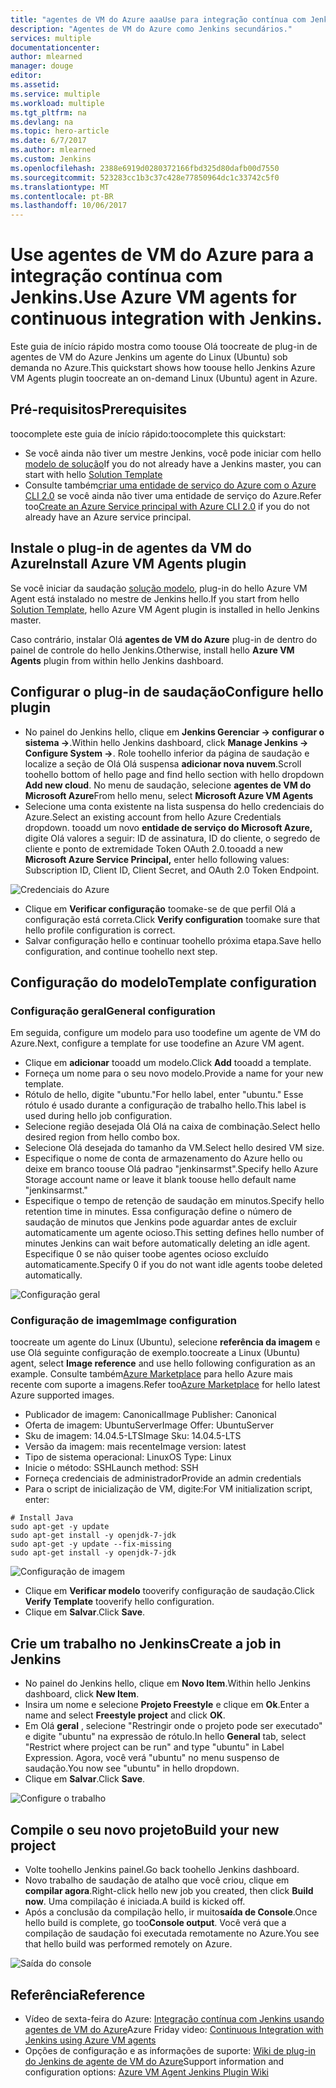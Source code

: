 ```yaml
---
title: "agentes de VM do Azure aaaUse para integração contínua com Jenkins."
description: "Agentes de VM do Azure como Jenkins secundários."
services: multiple
documentationcenter: 
author: mlearned
manager: douge
editor: 
ms.assetid: 
ms.service: multiple
ms.workload: multiple
ms.tgt_pltfrm: na
ms.devlang: na
ms.topic: hero-article
ms.date: 6/7/2017
ms.author: mlearned
ms.custom: Jenkins
ms.openlocfilehash: 2388e6919d0280372166fbd325d80dafb00d7550
ms.sourcegitcommit: 523283cc1b3c37c428e77850964dc1c33742c5f0
ms.translationtype: MT
ms.contentlocale: pt-BR
ms.lasthandoff: 10/06/2017
---
```

# <a name="use-azure-vm-agents-for-continuous-integration-with-jenkins"></a><span data-ttu-id="fe73b-103">Use agentes de VM do Azure para a integração contínua com Jenkins.</span><span class="sxs-lookup"><span data-stu-id="fe73b-103">Use Azure VM agents for continuous integration with Jenkins.</span></span>

<span data-ttu-id="fe73b-104">Este guia de início rápido mostra como toouse Olá toocreate de plug-in de agentes de VM do Azure Jenkins um agente do Linux (Ubuntu) sob demanda no Azure.</span><span class="sxs-lookup"><span data-stu-id="fe73b-104">This quickstart shows how toouse hello Jenkins Azure VM Agents plugin toocreate an on-demand Linux (Ubuntu) agent in Azure.</span></span>

## <a name="prerequisites"></a><span data-ttu-id="fe73b-105">Pré-requisitos</span><span class="sxs-lookup"><span data-stu-id="fe73b-105">Prerequisites</span></span>

<span data-ttu-id="fe73b-106">toocomplete este guia de início rápido:</span><span class="sxs-lookup"><span data-stu-id="fe73b-106">toocomplete this quickstart:</span></span>

* <span data-ttu-id="fe73b-107">Se você ainda não tiver um mestre Jenkins, você pode iniciar com hello [modelo de solução](install-jenkins-solution-template.md)</span><span class="sxs-lookup"><span data-stu-id="fe73b-107">If you do not already have a Jenkins master, you can start with hello [Solution Template](install-jenkins-solution-template.md)</span></span> 
* <span data-ttu-id="fe73b-108">Consulte também[criar uma entidade de serviço do Azure com o Azure CLI 2.0](https://docs.microsoft.com/en-us/cli/azure/create-an-azure-service-principal-azure-cli?toc=%2fazure%2fazure-resource-manager%2ftoc.json) se você ainda não tiver uma entidade de serviço do Azure.</span><span class="sxs-lookup"><span data-stu-id="fe73b-108">Refer too[Create an Azure Service principal with Azure CLI 2.0](https://docs.microsoft.com/en-us/cli/azure/create-an-azure-service-principal-azure-cli?toc=%2fazure%2fazure-resource-manager%2ftoc.json) if you do not already have an Azure service principal.</span></span>

## <a name="install-azure-vm-agents-plugin"></a><span data-ttu-id="fe73b-109">Instale o plug-in de agentes da VM do Azure</span><span class="sxs-lookup"><span data-stu-id="fe73b-109">Install Azure VM Agents plugin</span></span>

<span data-ttu-id="fe73b-110">Se você iniciar da saudação [solução modelo](install-jenkins-solution-template.md), plug-in do hello Azure VM Agent está instalado no mestre de Jenkins hello.</span><span class="sxs-lookup"><span data-stu-id="fe73b-110">If you start from hello [Solution Template](install-jenkins-solution-template.md), hello Azure VM Agent plugin is installed in hello Jenkins master.</span></span>

<span data-ttu-id="fe73b-111">Caso contrário, instalar Olá **agentes de VM do Azure** plug-in de dentro do painel de controle do hello Jenkins.</span><span class="sxs-lookup"><span data-stu-id="fe73b-111">Otherwise, install hello **Azure VM Agents** plugin from within hello Jenkins dashboard.</span></span>

## <a name="configure-hello-plugin"></a><span data-ttu-id="fe73b-112">Configurar o plug-in de saudação</span><span class="sxs-lookup"><span data-stu-id="fe73b-112">Configure hello plugin</span></span>

* <span data-ttu-id="fe73b-113">No painel do Jenkins hello, clique em **Jenkins Gerenciar -> configurar o sistema ->**.</span><span class="sxs-lookup"><span data-stu-id="fe73b-113">Within hello Jenkins dashboard, click **Manage Jenkins -> Configure System ->**.</span></span> <span data-ttu-id="fe73b-114">Role toohello inferior da página de saudação e localize a seção de Olá Olá suspensa **adicionar nova nuvem**.</span><span class="sxs-lookup"><span data-stu-id="fe73b-114">Scroll toohello bottom of hello page and find hello section with hello dropdown **Add new cloud**.</span></span> <span data-ttu-id="fe73b-115">No menu de saudação, selecione **agentes de VM do Microsoft Azure**</span><span class="sxs-lookup"><span data-stu-id="fe73b-115">From hello menu, select **Microsoft Azure VM Agents**</span></span>
* <span data-ttu-id="fe73b-116">Selecione uma conta existente na lista suspensa do hello credenciais do Azure.</span><span class="sxs-lookup"><span data-stu-id="fe73b-116">Select an existing account from hello Azure Credentials dropdown.</span></span>  <span data-ttu-id="fe73b-117">tooadd um novo **entidade de serviço do Microsoft Azure,** digite Olá valores a seguir: ID de assinatura, ID do cliente, o segredo de cliente e ponto de extremidade Token OAuth 2.0.</span><span class="sxs-lookup"><span data-stu-id="fe73b-117">tooadd a new **Microsoft Azure Service Principal,** enter hello following values: Subscription ID, Client ID, Client Secret, and OAuth 2.0 Token Endpoint.</span></span>

![Credenciais do Azure](./media/jenkins-azure-vm-agents/service-principal.png)

* <span data-ttu-id="fe73b-119">Clique em **Verificar configuração** toomake-se de que perfil Olá a configuração está correta.</span><span class="sxs-lookup"><span data-stu-id="fe73b-119">Click **Verify configuration** toomake sure that hello profile configuration is correct.</span></span>
* <span data-ttu-id="fe73b-120">Salvar configuração hello e continuar toohello próxima etapa.</span><span class="sxs-lookup"><span data-stu-id="fe73b-120">Save hello configuration, and continue toohello next step.</span></span>

## <a name="template-configuration"></a><span data-ttu-id="fe73b-121">Configuração do modelo</span><span class="sxs-lookup"><span data-stu-id="fe73b-121">Template configuration</span></span>

### <a name="general-configuration"></a><span data-ttu-id="fe73b-122">Configuração geral</span><span class="sxs-lookup"><span data-stu-id="fe73b-122">General configuration</span></span>
<span data-ttu-id="fe73b-123">Em seguida, configure um modelo para uso toodefine um agente de VM do Azure.</span><span class="sxs-lookup"><span data-stu-id="fe73b-123">Next, configure a template for use toodefine an Azure VM agent.</span></span> 

* <span data-ttu-id="fe73b-124">Clique em **adicionar** tooadd um modelo.</span><span class="sxs-lookup"><span data-stu-id="fe73b-124">Click **Add** tooadd a template.</span></span> 
* <span data-ttu-id="fe73b-125">Forneça um nome para o seu novo modelo.</span><span class="sxs-lookup"><span data-stu-id="fe73b-125">Provide a name for your new template.</span></span> 
* <span data-ttu-id="fe73b-126">Rótulo de hello, digite "ubuntu."</span><span class="sxs-lookup"><span data-stu-id="fe73b-126">For hello label, enter  "ubuntu."</span></span> <span data-ttu-id="fe73b-127">Esse rótulo é usado durante a configuração de trabalho hello.</span><span class="sxs-lookup"><span data-stu-id="fe73b-127">This label is used during hello job configuration.</span></span>
* <span data-ttu-id="fe73b-128">Selecione região desejada Olá Olá na caixa de combinação.</span><span class="sxs-lookup"><span data-stu-id="fe73b-128">Select hello desired region from hello combo box.</span></span>
* <span data-ttu-id="fe73b-129">Selecione Olá desejada do tamanho da VM.</span><span class="sxs-lookup"><span data-stu-id="fe73b-129">Select hello desired VM size.</span></span>
* <span data-ttu-id="fe73b-130">Especifique o nome de conta de armazenamento do Azure hello ou deixe em branco toouse Olá padrao "jenkinsarmst".</span><span class="sxs-lookup"><span data-stu-id="fe73b-130">Specify hello Azure Storage account name or leave it blank toouse hello default name "jenkinsarmst."</span></span>
* <span data-ttu-id="fe73b-131">Especifique o tempo de retenção de saudação em minutos.</span><span class="sxs-lookup"><span data-stu-id="fe73b-131">Specify hello retention time in minutes.</span></span> <span data-ttu-id="fe73b-132">Essa configuração define o número de saudação de minutos que Jenkins pode aguardar antes de excluir automaticamente um agente ocioso.</span><span class="sxs-lookup"><span data-stu-id="fe73b-132">This setting defines hello number of minutes Jenkins can wait before automatically deleting an idle agent.</span></span> <span data-ttu-id="fe73b-133">Especifique 0 se não quiser toobe agentes ocioso excluído automaticamente.</span><span class="sxs-lookup"><span data-stu-id="fe73b-133">Specify 0 if you do not want idle agents toobe deleted automatically.</span></span>

![Configuração geral](./media/jenkins-azure-vm-agents/general-config.png)

### <a name="image-configuration"></a><span data-ttu-id="fe73b-135">Configuração de imagem</span><span class="sxs-lookup"><span data-stu-id="fe73b-135">Image configuration</span></span>

<span data-ttu-id="fe73b-136">toocreate um agente do Linux (Ubuntu), selecione **referência da imagem** e use Olá seguinte configuração de exemplo.</span><span class="sxs-lookup"><span data-stu-id="fe73b-136">toocreate a Linux (Ubuntu) agent, select **Image reference** and use hello following configuration as an example.</span></span> <span data-ttu-id="fe73b-137">Consulte também[Azure Marketplace](https://azuremarketplace.microsoft.com/en-us/marketplace/apps/category/compute?subcategories=virtual-machine-images&page=1) para hello Azure mais recente com suporte a imagens.</span><span class="sxs-lookup"><span data-stu-id="fe73b-137">Refer too[Azure Marketplace](https://azuremarketplace.microsoft.com/en-us/marketplace/apps/category/compute?subcategories=virtual-machine-images&page=1) for hello latest Azure supported images.</span></span>

* <span data-ttu-id="fe73b-138">Publicador de imagem: Canonical</span><span class="sxs-lookup"><span data-stu-id="fe73b-138">Image Publisher: Canonical</span></span>
* <span data-ttu-id="fe73b-139">Oferta de imagem: UbuntuServer</span><span class="sxs-lookup"><span data-stu-id="fe73b-139">Image Offer: UbuntuServer</span></span>
* <span data-ttu-id="fe73b-140">Sku de imagem: 14.04.5-LTS</span><span class="sxs-lookup"><span data-stu-id="fe73b-140">Image Sku: 14.04.5-LTS</span></span>
* <span data-ttu-id="fe73b-141">Versão da imagem: mais recente</span><span class="sxs-lookup"><span data-stu-id="fe73b-141">Image version: latest</span></span>
* <span data-ttu-id="fe73b-142">Tipo de sistema operacional: Linux</span><span class="sxs-lookup"><span data-stu-id="fe73b-142">OS Type: Linux</span></span>
* <span data-ttu-id="fe73b-143">Inicie o método: SSH</span><span class="sxs-lookup"><span data-stu-id="fe73b-143">Launch method: SSH</span></span>
* <span data-ttu-id="fe73b-144">Forneça credenciais de administrador</span><span class="sxs-lookup"><span data-stu-id="fe73b-144">Provide an admin credentials</span></span>
* <span data-ttu-id="fe73b-145">Para o script de inicialização de VM, digite:</span><span class="sxs-lookup"><span data-stu-id="fe73b-145">For VM initialization script, enter:</span></span>
```
# Install Java
sudo apt-get -y update
sudo apt-get install -y openjdk-7-jdk
sudo apt-get -y update --fix-missing
sudo apt-get install -y openjdk-7-jdk
```
![Configuração de imagem](./media/jenkins-azure-vm-agents/image-config.png)

* <span data-ttu-id="fe73b-147">Clique em **Verificar modelo** tooverify configuração de saudação.</span><span class="sxs-lookup"><span data-stu-id="fe73b-147">Click **Verify Template** tooverify hello configuration.</span></span>
* <span data-ttu-id="fe73b-148">Clique em **Salvar**.</span><span class="sxs-lookup"><span data-stu-id="fe73b-148">Click **Save**.</span></span>

## <a name="create-a-job-in-jenkins"></a><span data-ttu-id="fe73b-149">Crie um trabalho no Jenkins</span><span class="sxs-lookup"><span data-stu-id="fe73b-149">Create a job in Jenkins</span></span>

* <span data-ttu-id="fe73b-150">No painel do Jenkins hello, clique em **Novo Item**.</span><span class="sxs-lookup"><span data-stu-id="fe73b-150">Within hello Jenkins dashboard, click **New Item**.</span></span> 
* <span data-ttu-id="fe73b-151">Insira um nome e selecione **Projeto Freestyle** e clique em **Ok**.</span><span class="sxs-lookup"><span data-stu-id="fe73b-151">Enter a name and select **Freestyle project** and click **OK**.</span></span>
* <span data-ttu-id="fe73b-152">Em Olá **geral** , selecione "Restringir onde o projeto pode ser executado" e digite "ubuntu" na expressão de rótulo.</span><span class="sxs-lookup"><span data-stu-id="fe73b-152">In hello **General** tab, select "Restrict where project can be run" and type "ubuntu" in Label Expression.</span></span> <span data-ttu-id="fe73b-153">Agora, você verá "ubuntu" no menu suspenso de saudação.</span><span class="sxs-lookup"><span data-stu-id="fe73b-153">You now see "ubuntu" in hello dropdown.</span></span>
* <span data-ttu-id="fe73b-154">Clique em **Salvar**.</span><span class="sxs-lookup"><span data-stu-id="fe73b-154">Click **Save**.</span></span>

![Configure o trabalho](./media/jenkins-azure-vm-agents/job-config.png)

## <a name="build-your-new-project"></a><span data-ttu-id="fe73b-156">Compile o seu novo projeto</span><span class="sxs-lookup"><span data-stu-id="fe73b-156">Build your new project</span></span>

* <span data-ttu-id="fe73b-157">Volte toohello Jenkins painel.</span><span class="sxs-lookup"><span data-stu-id="fe73b-157">Go back toohello Jenkins dashboard.</span></span>
* <span data-ttu-id="fe73b-158">Novo trabalho de saudação de atalho que você criou, clique em **compilar agora**.</span><span class="sxs-lookup"><span data-stu-id="fe73b-158">Right-click hello new job you created, then click **Build now**.</span></span> <span data-ttu-id="fe73b-159">Uma compilação é iniciada.</span><span class="sxs-lookup"><span data-stu-id="fe73b-159">A build is kicked off.</span></span> 
* <span data-ttu-id="fe73b-160">Após a conclusão da compilação hello, ir muito**saída de Console**.</span><span class="sxs-lookup"><span data-stu-id="fe73b-160">Once hello build is complete, go too**Console output**.</span></span> <span data-ttu-id="fe73b-161">Você verá que a compilação de saudação foi executada remotamente no Azure.</span><span class="sxs-lookup"><span data-stu-id="fe73b-161">You see that hello build was performed remotely on Azure.</span></span>

![Saída do console](./media/jenkins-azure-vm-agents/console-output.png)

## <a name="reference"></a><span data-ttu-id="fe73b-163">Referência</span><span class="sxs-lookup"><span data-stu-id="fe73b-163">Reference</span></span>

* <span data-ttu-id="fe73b-164">Vídeo de sexta-feira do Azure: [Integração contínua com Jenkins usando agentes de VM do Azure](https://channel9.msdn.com/Shows/Azure-Friday/Continuous-Integration-with-Jenkins-Using-Azure-VM-Agents)</span><span class="sxs-lookup"><span data-stu-id="fe73b-164">Azure Friday video: [Continuous Integration with Jenkins using Azure VM agents](https://channel9.msdn.com/Shows/Azure-Friday/Continuous-Integration-with-Jenkins-Using-Azure-VM-Agents)</span></span>
* <span data-ttu-id="fe73b-165">Opções de configuração e as informações de suporte: [Wiki de plug-in do Jenkins de agente de VM do Azure](https://wiki.jenkins-ci.org/display/JENKINS/Azure+VM+Agents+Plugin)</span><span class="sxs-lookup"><span data-stu-id="fe73b-165">Support information and configuration options:  [Azure VM Agent Jenkins Plugin Wiki](https://wiki.jenkins-ci.org/display/JENKINS/Azure+VM+Agents+Plugin)</span></span> 

